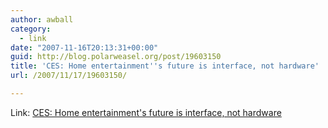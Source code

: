 ```yaml
---
author: awball
category:
  - link
date: "2007-11-16T20:13:31+00:00"
guid: http://blog.polarweasel.org/post/19603150
title: 'CES: Home entertainment''s future is interface, not hardware'
url: /2007/11/17/19603150/

---
```

Link: [CES: Home entertainment's future is interface, not hardware](http://arstechnica.com/news.ars/post/20071116-ces-home-entertainment.html)
